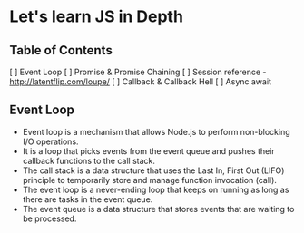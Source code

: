 # Let's learn JS in Depth

## Table of Contents

[ ] Event Loop
[ ] Promise & Promise Chaining
[ ] Session reference - http://latentflip.com/loupe/
[ ] Callback & Callback Hell
[ ] Async await

## Event Loop

- Event loop is a mechanism that allows Node.js to perform non-blocking I/O operations.
- It is a loop that picks events from the event queue and pushes their callback functions to the call stack.
- The call stack is a data structure that uses the Last In, First Out (LIFO) principle to temporarily store and manage function invocation (call).
- The event loop is a never-ending loop that keeps on running as long as there are tasks in the event queue.
- The event queue is a data structure that stores events that are waiting to be processed.
